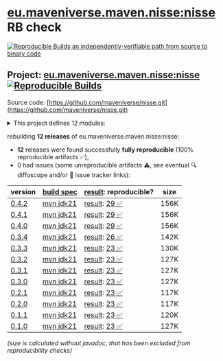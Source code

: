 [eu.maveniverse.maven.nisse:nisse](https://central.sonatype.com/artifact/eu.maveniverse.maven.nisse/nisse/versions) RB check
=======

[![Reproducible Builds](https://reproducible-builds.org/images/logos/rb.svg) an independently-verifiable path from source to binary code](https://reproducible-builds.org/)

## Project: [eu.maveniverse.maven.nisse:nisse](https://central.sonatype.com/artifact/eu.maveniverse.maven.nisse/nisse/versions) [![Reproducible Builds](https://img.shields.io/endpoint?url=https://raw.githubusercontent.com/jvm-repo-rebuild/reproducible-central/master/content/eu/maveniverse/maven/nisse/badge.json)](https://github.com/jvm-repo-rebuild/reproducible-central/blob/master/content/eu/maveniverse/maven/nisse/README.md)

Source code: [https://github.com/maveniverse/nisse.git](https://github.com/maveniverse/nisse.git)

<details><summary>This project defines 12 modules:</summary>

* [eu.maveniverse.maven.nisse.sources:file-source](https://central.sonatype.com/artifact/eu.maveniverse.maven.nisse.sources/file-source/overview)
* [eu.maveniverse.maven.nisse.sources:jgit-source](https://central.sonatype.com/artifact/eu.maveniverse.maven.nisse.sources/jgit-source/overview)
* [eu.maveniverse.maven.nisse.sources:mvn-source](https://central.sonatype.com/artifact/eu.maveniverse.maven.nisse.sources/mvn-source/overview)
* [eu.maveniverse.maven.nisse.sources:os-source](https://central.sonatype.com/artifact/eu.maveniverse.maven.nisse.sources/os-source/overview)
* [eu.maveniverse.maven.nisse.sources:sources](https://central.sonatype.com/artifact/eu.maveniverse.maven.nisse.sources/sources/overview)
* [eu.maveniverse.maven.nisse:core](https://central.sonatype.com/artifact/eu.maveniverse.maven.nisse/core/overview)
* [eu.maveniverse.maven.nisse:extension](https://central.sonatype.com/artifact/eu.maveniverse.maven.nisse/extension/overview)
* [eu.maveniverse.maven.nisse:extension3](https://central.sonatype.com/artifact/eu.maveniverse.maven.nisse/extension3/overview)
* [eu.maveniverse.maven.nisse:extension4](https://central.sonatype.com/artifact/eu.maveniverse.maven.nisse/extension4/overview)
* [eu.maveniverse.maven.nisse:nisse](https://central.sonatype.com/artifact/eu.maveniverse.maven.nisse/nisse/overview)
* [eu.maveniverse.maven.nisse:plugin3](https://central.sonatype.com/artifact/eu.maveniverse.maven.nisse/plugin3/overview)
* [eu.maveniverse.maven.plugins:nisse-plugin3](https://central.sonatype.com/artifact/eu.maveniverse.maven.plugins/nisse-plugin3/overview)
</details>

rebuilding **12 releases** of eu.maveniverse.maven.nisse:nisse:
- **12** releases were found successfully **fully reproducible** (100% reproducible artifacts :white_check_mark:),
- 0 had issues (some unreproducible artifacts :warning:, see eventual :mag: diffoscope and/or :memo: issue tracker links):

| version | [build spec](/BUILDSPEC.md) | [result](https://reproducible-builds.org/docs/jvm/): reproducible? | size |
| -- | --------- | ------ | -- |
| [0.4.2](https://central.sonatype.com/artifact/eu.maveniverse.maven.nisse/nisse/0.4.2/pom) | [mvn jdk21](nisse-0.4.2.buildspec) | [result](nisse-0.4.2.buildinfo): [29 :white_check_mark: ](nisse-0.4.2.buildcompare) | 156K |
| [0.4.1](https://central.sonatype.com/artifact/eu.maveniverse.maven.nisse/nisse/0.4.1/pom) | [mvn jdk21](nisse-0.4.1.buildspec) | [result](nisse-0.4.1.buildinfo): [29 :white_check_mark: ](nisse-0.4.1.buildcompare) | 156K |
| [0.4.0](https://central.sonatype.com/artifact/eu.maveniverse.maven.nisse/nisse/0.4.0/pom) | [mvn jdk21](nisse-0.4.0.buildspec) | [result](nisse-0.4.0.buildinfo): [29 :white_check_mark: ](nisse-0.4.0.buildcompare) | 156K |
| [0.3.4](https://central.sonatype.com/artifact/eu.maveniverse.maven.nisse/nisse/0.3.4/pom) | [mvn jdk21](nisse-0.3.4.buildspec) | [result](nisse-0.3.4.buildinfo): [26 :white_check_mark: ](nisse-0.3.4.buildcompare) | 142K |
| [0.3.3](https://central.sonatype.com/artifact/eu.maveniverse.maven.nisse/nisse/0.3.3/pom) | [mvn jdk21](nisse-0.3.3.buildspec) | [result](nisse-0.3.3.buildinfo): [23 :white_check_mark: ](nisse-0.3.3.buildcompare) | 130K |
| [0.3.2](https://central.sonatype.com/artifact/eu.maveniverse.maven.nisse/nisse/0.3.2/pom) | [mvn jdk21](nisse-0.3.2.buildspec) | [result](nisse-0.3.2.buildinfo): [23 :white_check_mark: ](nisse-0.3.2.buildcompare) | 127K |
| [0.3.1](https://central.sonatype.com/artifact/eu.maveniverse.maven.nisse/nisse/0.3.1/pom) | [mvn jdk21](nisse-0.3.1.buildspec) | [result](nisse-0.3.1.buildinfo): [23 :white_check_mark: ](nisse-0.3.1.buildcompare) | 127K |
| [0.3.0](https://central.sonatype.com/artifact/eu.maveniverse.maven.nisse/nisse/0.3.0/pom) | [mvn jdk21](nisse-0.3.0.buildspec) | [result](nisse-0.3.0.buildinfo): [23 :white_check_mark: ](nisse-0.3.0.buildcompare) | 127K |
| [0.2.1](https://central.sonatype.com/artifact/eu.maveniverse.maven.nisse/nisse/0.2.1/pom) | [mvn jdk21](nisse-0.2.1.buildspec) | [result](nisse-0.2.1.buildinfo): [23 :white_check_mark: ](nisse-0.2.1.buildcompare) | 117K |
| [0.2.0](https://central.sonatype.com/artifact/eu.maveniverse.maven.nisse/nisse/0.2.0/pom) | [mvn jdk21](nisse-0.2.0.buildspec) | [result](nisse-0.2.0.buildinfo): [23 :white_check_mark: ](nisse-0.2.0.buildcompare) | 117K |
| [0.1.1](https://central.sonatype.com/artifact/eu.maveniverse.maven.nisse/nisse/0.1.1/pom) | [mvn jdk21](nisse-0.1.1.buildspec) | [result](nisse-0.1.1.buildinfo): [23 :white_check_mark: ](nisse-0.1.1.buildcompare) | 120K |
| [0.1.0](https://central.sonatype.com/artifact/eu.maveniverse.maven.nisse/nisse/0.1.0/pom) | [mvn jdk21](nisse-0.1.0.buildspec) | [result](nisse-0.1.0.buildinfo): [23 :white_check_mark: ](nisse-0.1.0.buildcompare) | 127K |

<i>(size is calculated without javadoc, that has been excluded from reproducibility checks)</i>
